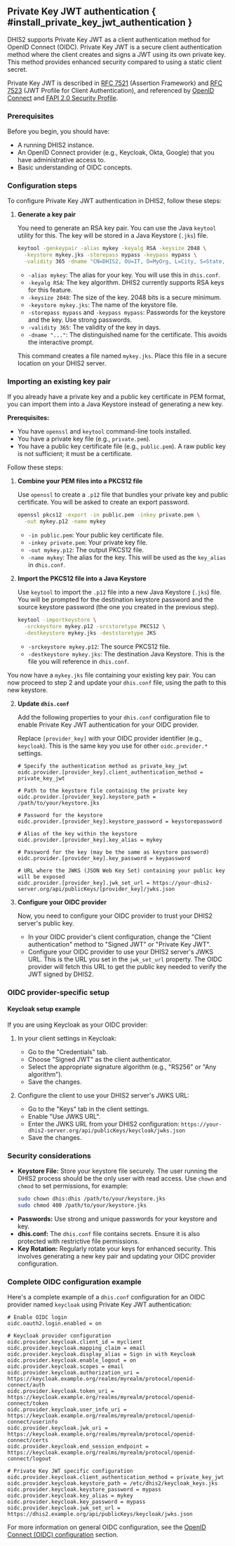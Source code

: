 ## Private Key JWT authentication { #install_private_key_jwt_authentication }

DHIS2 supports Private Key JWT as a client authentication method for OpenID Connect (OIDC). Private Key JWT is a secure client authentication method where the client creates and signs a JWT using its own private key. This method provides enhanced security compared to using a static client secret.

Private Key JWT is described in [RFC 7521](https://www.rfc-editor.org/rfc/rfc7521.html) (Assertion Framework) and [RFC 7523](https://www.rfc-editor.org/rfc/rfc7523.html) (JWT Profile for Client Authentication), and referenced by [OpenID Connect](https://openid.net/specs/openid-connect-core-1_0.html#ClientAuthentication) and [FAPI 2.0 Security Profile](https://openid.bitbucket.io/fapi/fapi-2_0-security.html).

### Prerequisites

Before you begin, you should have:

*   A running DHIS2 instance.
*   An OpenID Connect provider (e.g., Keycloak, Okta, Google) that you have administrative access to.
*   Basic understanding of OIDC concepts.

### Configuration steps

To configure Private Key JWT authentication in DHIS2, follow these steps:

1.  **Generate a key pair**

    You need to generate an RSA key pair. You can use the Java `keytool` utility for this. The key will be stored in a Java Keystore (`.jks`) file.

    ```sh
    keytool -genkeypair -alias mykey -keyalg RSA -keysize 2048 \
      -keystore mykey.jks -storepass mypass -keypass mypass \
      -validity 365 -dname "CN=DHIS2, OU=IT, O=MyOrg, L=City, S=State, C=Country"
    ```

    *   `-alias mykey`: The alias for your key. You will use this in `dhis.conf`.
    *   `-keyalg RSA`: The key algorithm. DHIS2 currently supports RSA keys for this feature.
    *   `-keysize 2048`: The size of the key. 2048 bits is a secure minimum.
    *   `-keystore mykey.jks`: The name of the keystore file.
    *   `-storepass mypass` and `-keypass mypass`: Passwords for the keystore and the key. Use strong passwords.
    *   `-validity 365`: The validity of the key in days.
    *   `-dname "..."`: The distinguished name for the certificate. This avoids the interactive prompt.

    This command creates a file named `mykey.jks`. Place this file in a secure location on your DHIS2 server.

### Importing an existing key pair

If you already have a private key and a public key certificate in PEM format, you can import them into a Java Keystore instead of generating a new key.

**Prerequisites:**
*   You have `openssl` and `keytool` command-line tools installed.
*   You have a private key file (e.g., `private.pem`).
*   You have a public key certificate file (e.g., `public.pem`). A raw public key is not sufficient; it must be a certificate.

Follow these steps:

1.  **Combine your PEM files into a PKCS12 file**

    Use `openssl` to create a `.p12` file that bundles your private key and public certificate. You will be asked to create an export password.

    ```sh
    openssl pkcs12 -export -in public.pem -inkey private.pem \
      -out mykey.p12 -name mykey
    ```
    * `-in public.pem`: Your public key certificate file.
    * `-inkey private.pem`: Your private key file.
    * `-out mykey.p12`: The output PKCS12 file.
    * `-name mykey`: The alias for the key. This will be used as the `key_alias` in `dhis.conf`.

2.  **Import the PKCS12 file into a Java Keystore**

    Use `keytool` to import the `.p12` file into a new Java Keystore (`.jks`) file. You will be prompted for the destination keystore password and the source keystore password (the one you created in the previous step).

    ```sh
    keytool -importkeystore \
      -srckeystore mykey.p12 -srcstoretype PKCS12 \
      -destkeystore mykey.jks -deststoretype JKS
    ```
    * `-srckeystore mykey.p12`: The source PKCS12 file.
    * `-destkeystore mykey.jks`: The destination Java Keystore. This is the file you will reference in `dhis.conf`.

You now have a `mykey.jks` file containing your existing key pair. You can now proceed to step 2 and update your `dhis.conf` file, using the path to this new keystore.

2.  **Update `dhis.conf`**

    Add the following properties to your `dhis.conf` configuration file to enable Private Key JWT authentication for your OIDC provider.

    Replace `[provider_key]` with your OIDC provider identifier (e.g., `keycloak`). This is the same key you use for other `oidc.provider.*` settings.

    ```properties
    # Specify the authentication method as private_key_jwt
    oidc.provider.[provider_key].client_authentication_method = private_key_jwt

    # Path to the keystore file containing the private key
    oidc.provider.[provider_key].keystore_path = /path/to/your/keystore.jks

    # Password for the keystore
    oidc.provider.[provider_key].keystore_password = keystorepassword

    # Alias of the key within the keystore
    oidc.provider.[provider_key].key_alias = mykey

    # Password for the key (may be the same as keystore password)
    oidc.provider.[provider_key].key_password = keypassword

    # URL where the JWKS (JSON Web Key Set) containing your public key will be exposed
    oidc.provider.[provider_key].jwk_set_url = https://your-dhis2-server.org/api/publicKeys/[provider_key]/jwks.json
    ```

3.  **Configure your OIDC provider**

    Now, you need to configure your OIDC provider to trust your DHIS2 server's public key.

    *   In your OIDC provider's client configuration, change the "Client authentication" method to "Signed JWT" or "Private Key JWT".
    *   Configure your OIDC provider to use your DHIS2 server's JWKS URL. This is the URL you set in the `jwk_set_url` property. The OIDC provider will fetch this URL to get the public key needed to verify the JWT signed by DHIS2.

### OIDC provider-specific setup

#### Keycloak setup example

If you are using Keycloak as your OIDC provider:

1.  In your client settings in Keycloak:
    *   Go to the "Credentials" tab.
    *   Choose "Signed JWT" as the client authenticator.
    *   Select the appropriate signature algorithm (e.g., "RS256" or "Any algorithm").
    *   Save the changes.

2.  Configure the client to use your DHIS2 server's JWKS URL:
    *   Go to the "Keys" tab in the client settings.
    *   Enable "Use JWKS URL".
    *   Enter the JWKS URL from your DHIS2 configuration: `https://your-dhis2-server.org/api/publicKeys/keycloak/jwks.json`
    *   Save the changes.

### Security considerations

*   **Keystore File:** Store your keystore file securely. The user running the DHIS2 process should be the only user with read access. Use `chown` and `chmod` to set permissions, for example:
    ```sh
    sudo chown dhis:dhis /path/to/your/keystore.jks
    sudo chmod 400 /path/to/your/keystore.jks
    ```
*   **Passwords:** Use strong and unique passwords for your keystore and key.
*   **dhis.conf:** The `dhis.conf` file contains secrets. Ensure it is also protected with restrictive file permissions.
*   **Key Rotation:** Regularly rotate your keys for enhanced security. This involves generating a new key pair and updating your OIDC provider configuration.

### Complete OIDC configuration example

Here's a complete example of a `dhis.conf` configuration for an OIDC provider named `keycloak` using Private Key JWT authentication:

```properties
# Enable OIDC login
oidc.oauth2.login.enabled = on

# Keycloak provider configuration
oidc.provider.keycloak.client_id = myclient
oidc.provider.keycloak.mapping_claim = email
oidc.provider.keycloak.display_alias = Sign in with Keycloak
oidc.provider.keycloak.enable_logout = on
oidc.provider.keycloak.scopes = email
oidc.provider.keycloak.authorization_uri = https://keycloak.example.org/realms/myrealm/protocol/openid-connect/auth
oidc.provider.keycloak.token_uri = https://keycloak.example.org/realms/myrealm/protocol/openid-connect/token
oidc.provider.keycloak.user_info_uri = https://keycloak.example.org/realms/myrealm/protocol/openid-connect/userinfo
oidc.provider.keycloak.jwk_uri = https://keycloak.example.org/realms/myrealm/protocol/openid-connect/certs
oidc.provider.keycloak.end_session_endpoint = https://keycloak.example.org/realms/myrealm/protocol/openid-connect/logout

# Private Key JWT specific configuration
oidc.provider.keycloak.client_authentication_method = private_key_jwt
oidc.provider.keycloak.keystore_path = /etc/dhis2/keycloak_keys.jks
oidc.provider.keycloak.keystore_password = mypass
oidc.provider.keycloak.key_alias = mykey
oidc.provider.keycloak.key_password = mypass
oidc.provider.keycloak.jwk_set_url = https://dhis2.example.org/api/publicKeys/keycloak/jwks.json
```

For more information on general OIDC configuration, see the [OpenID Connect (OIDC) configuration](#install_oidc_configuration) section.
